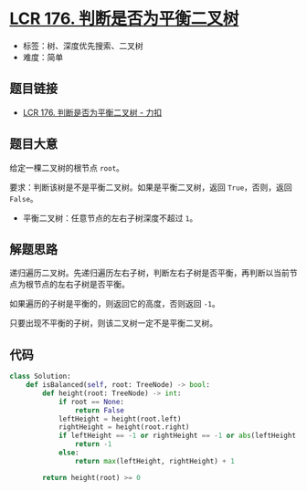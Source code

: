 # [LCR 176. 判断是否为平衡二叉树](https://leetcode.cn/problems/ping-heng-er-cha-shu-lcof/)

- 标签：树、深度优先搜索、二叉树
- 难度：简单

## 题目链接

- [LCR 176. 判断是否为平衡二叉树 - 力扣](https://leetcode.cn/problems/ping-heng-er-cha-shu-lcof/)

## 题目大意

给定一棵二叉树的根节点 `root`。

要求：判断该树是不是平衡二叉树。如果是平衡二叉树，返回 `True`，否则，返回 `False`。

- 平衡二叉树：任意节点的左右子树深度不超过 `1`。

## 解题思路

递归遍历二叉树。先递归遍历左右子树，判断左右子树是否平衡，再判断以当前节点为根节点的左右子树是否平衡。

如果遍历的子树是平衡的，则返回它的高度，否则返回 `-1`。

只要出现不平衡的子树，则该二叉树一定不是平衡二叉树。

## 代码

```python
class Solution:
    def isBalanced(self, root: TreeNode) -> bool:
        def height(root: TreeNode) -> int:
            if root == None:
                return False
            leftHeight = height(root.left)
            rightHeight = height(root.right)
            if leftHeight == -1 or rightHeight == -1 or abs(leftHeight - rightHeight) > 1:
                return -1
            else:
                return max(leftHeight, rightHeight) + 1

        return height(root) >= 0
```

